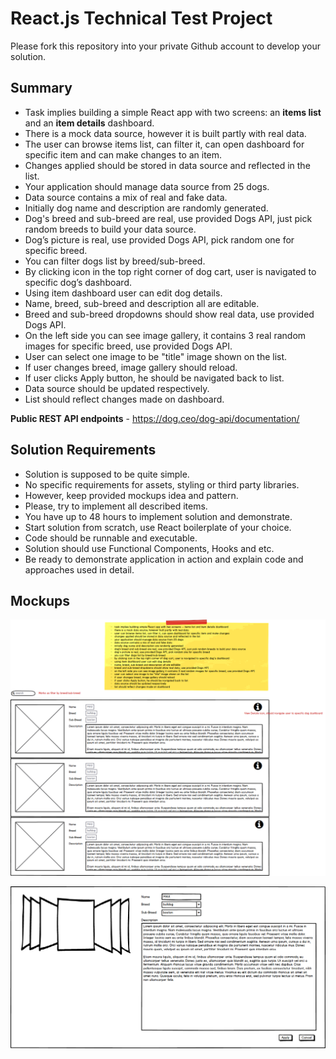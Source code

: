 # React.js Technical Test Project

Please fork this repository into your private Github account to develop your solution.

## Summary

- Task implies building a simple React app with two screens: an **items list** and an **item details** dashboard.
- There is a mock data source, however it is built partly with real data.
- The user can browse items list, can filter it, can open dashboard for specific item and can make changes to an item.
- Changes applied should be stored in data source and reflected in the list.
- Your application should manage data source from 25 dogs.
- Data source contains a mix of real and fake data.
- Initially dog name and description are randomly generated.
- Dog's breed and sub-breed are real, use provided Dogs API, just pick random breeds to build your data source.
- Dog’s picture is real, use provided Dogs API, pick random one for specific breed.
- You can filter dogs list by breed/sub-breed.
- By clicking icon in the top right corner of dog cart, user is navigated to specific dog’s dashboard.
- Using item dashboard user can edit dog details.
- Name, breed, sub-breed and description all are editable.
- Breed and sub-breed dropdowns should show real data, use provided Dogs API.
- On the left side you can see image gallery, it contains 3 real random images for specific breed, use provided Dogs API.
- User can select one image to be "title" image shown on the list.
- If user changes breed, image gallery should reload.
- If user clicks Apply button, he should be navigated back to list.
- Data source should be updated respectively.
- List should reflect changes made on dashboard.

**Public REST API endpoints** - https://dog.ceo/dog-api/documentation/

## Solution Requirements

- Solution is supposed to be quite simple.
- No specific requirements for assets, styling or third party libraries.
- However, keep provided mockups idea and pattern.
- Please, try to implement all described items.
- You have up to 48 hours to implement solution and demonstrate.
- Start solution from scratch, use React boilerplate of your choice.
- Code should be runnable and executable.
- Solution should use Functional Components, Hooks and etc.
- Be ready to demonstrate application in action and explain code and approaches used in detail.

## Mockups

![Dogs List](docs/dogs-list.png)

![Dog Detail](docs/dog-detail.png)
